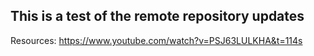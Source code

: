 ## This is a test of the remote repository updates

Resources:
  https://www.youtube.com/watch?v=PSJ63LULKHA&t=114s
